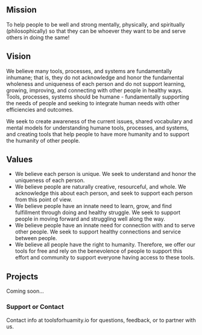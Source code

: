 ## Mission

To help people to be well and strong mentally, physically, and spiritually (philosophically) so that they can be whoever they want to be and serve others in doing the same!

## Vision

We believe many tools, processes, and systems are fundamentally inhumane; that is, they do not acknowledge and honor the fundamental wholeness and uniqueness of each person and do not support learning, growing, improving, and connecting with other people in healthy ways. Tools, processes, systems should be humane - fundamentally supporting the needs of people and seeking to integrate human needs with other efficiencies and outcomes.

We seek to create awareness of the current issues, shared vocabulary and mental models for understanding humane tools, processes, and systems, and creating tools that help people to have more humanity and to support the humanity of other people.

## Values

- We believe each person is unique. We seek to understand and honor the uniqueness of each person.
- We believe people are naturally creative, resourceful, and whole. We acknowledge this about each person, and seek to support each person from this point of view.
- We believe people have an innate need to learn, grow, and find fulfillment through doing and healthy struggle. We seek to support people in moving forward and struggling well along the way.
- We believe people have an innate need for connection with and to serve other people. We seek to support healthy connections and service between people.
- We believe all people have the right to humanity. Therefore, we offer our tools for free and rely on the benevolence of people to support this effort and community to support everyone having access to these tools.

## Projects

Coming soon...

### Support or Contact

Contact info at toolsforhuamity.io for questions, feedback, or to partner with us.
